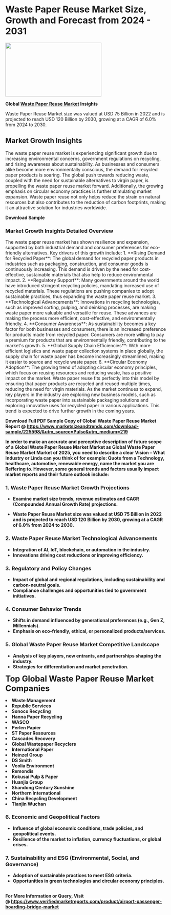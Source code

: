 <H1>Waste Paper Reuse Market Size, Growth and Forecast from 2024 - 2031</H1><img class="aligncenter size-medium wp-image-584254" src="https://thirdeyenews.in/wp-content/uploads/2024/09/Global-Market-Research-300x168.jpeg" alt="" width="300" height="168" /><p><strong>Global&nbsp;<a href="https://www.marketsizeandtrends.com/download-sample/225598/&amp;utm_source=Pulse&amp;utm_medium=219">Waste Paper Reuse Market</a> Insights</strong></p><p>Waste Paper Reuse Market size was valued at USD 75 Billion in 2022 and is projected to reach USD 120 Billion by 2030, growing at a CAGR of 6.0% from 2024 to 2030.</p><p><h2>Market Growth Insights</h2> The waste paper reuse market is experiencing significant growth due to increasing environmental concerns, government regulations on recycling, and rising awareness about sustainability. As businesses and consumers alike become more environmentally conscious, the demand for recycled paper products is soaring. The global push towards reducing waste, coupled with the need for sustainable alternatives to virgin paper, is propelling the waste paper reuse market forward. Additionally, the growing emphasis on circular economy practices is further stimulating market expansion. Waste paper reuse not only helps reduce the strain on natural resources but also contributes to the reduction of carbon footprints, making it an attractive solution for industries worldwide. <p><strong>Download Sample</strong></p> <h3>Market Growth Insights Detailed Overview</h3> The waste paper reuse market has shown resilience and expansion, supported by both industrial demand and consumer preferences for eco-friendly alternatives. Key drivers of this growth include: 1. **Rising Demand for Recycled Paper**: The global demand for recycled paper products in industries such as packaging, construction, and consumer goods is continuously increasing. This demand is driven by the need for cost-effective, sustainable materials that also help to reduce environmental impact. 2. **Regulatory Support**: Many governments around the world have introduced stringent recycling policies, mandating increased use of recycled materials. These regulations are pushing companies to adopt sustainable practices, thus expanding the waste paper reuse market. 3. **Technological Advancements**: Innovations in recycling technologies, such as improved sorting, pulping, and deinking processes, are making waste paper more valuable and versatile for reuse. These advances are making the process more efficient, cost-effective, and environmentally friendly. 4. **Consumer Awareness**: As sustainability becomes a key factor for both businesses and consumers, there is an increased preference for products made from recycled paper. Consumers are more willing to pay a premium for products that are environmentally friendly, contributing to the market's growth. 5. **Global Supply Chain Efficiencies**: With more efficient logistics and waste paper collection systems in place globally, the supply chain for waste paper has become increasingly streamlined, making it easier to source and recycle waste paper. 6. **Circular Economy Adoption**: The growing trend of adopting circular economy principles, which focus on reusing resources and reducing waste, has a positive impact on the market. Waste paper reuse fits perfectly into this model by ensuring that paper products are recycled and reused multiple times, reducing the need for virgin materials. As the market continues to expand, key players in the industry are exploring new business models, such as incorporating waste paper into sustainable packaging solutions and exploring innovative uses for recycled paper in various applications. This trend is expected to drive further growth in the coming years. <p><strong></p><p><span class=""><strong>Download Full PDF Sample Copy of Global Waste Paper Reuse Market Report</strong> @ <a href="https://www.marketsizeandtrends.com/download-sample/225598/&amp;utm_source=Pulse&amp;utm_medium=219" target="_blank">https://www.marketsizeandtrends.com/download-sample/225598/&amp;utm_source=Pulse&amp;utm_medium=219</a></span></p><p>In order to make an accurate and perceptive description of future scope of a Global&nbsp;Waste Paper Reuse Market Market as Global&nbsp;Waste Paper Reuse Market Market of 2025, you need to describe a clear Vision &ndash; What Industry or Linda can you think of for example: Quote from a Technology, healthcare, automotive, renewable energy, name the market you are Reffering to. However, some general trends and factors usually impact market reports and their future outlook include:</p><h3>1.&nbsp;<strong>Waste Paper Reuse Market Growth Projections</strong></h3><ul><li>Examine market size trends, revenue estimates and CAGR (Compounded Annual Growth Rate) projections.</li><li><p>Waste Paper Reuse Market size was valued at USD 75 Billion in 2022 and is projected to reach USD 120 Billion by 2030, growing at a CAGR of 6.0% from 2024 to 2030.</p></li></ul><h3>2.&nbsp;<strong>Waste Paper Reuse Market Technological Advancements</strong></h3><ul><li>Integration of AI, IoT, blockchain, or automation in the industry.</li><li>Innovations driving cost reductions or improving efficiency.</li></ul><h3>3.&nbsp;<strong>Regulatory and Policy Changes</strong></h3><ul><li>Impact of global and regional regulations, including sustainability and carbon-neutral goals.</li><li>Compliance challenges and opportunities tied to government initiatives.</li></ul><h3>4.&nbsp;<strong>Consumer Behavior Trends</strong></h3><ul><li>Shifts in demand influenced by generational preferences (e.g., Gen Z, Millennials).</li><li>Emphasis on eco-friendly, ethical, or personalized products/services.</li></ul><h3>5.&nbsp;<strong>Global Waste Paper Reuse Market Competitive Landscape</strong></h3><ul><li>Analysis of key players, new entrants, and partnerships shaping the industry.</li><li>Strategies for differentiation and market penetration.</li></ul><p data-pm-slice="1 1 []"><span style="color: inherit; font-family: inherit; font-size: 25px;">Top Global Waste Paper Reuse Market Companies</span></p><div class="" data-test-id=""><p><li>Waste Management</li><li> Republic Services</li><li> Sonoco Recycling</li><li> Hanna Paper Recycling</li><li> WASCO</li><li> Perlen Papier</li><li> ST Paper Resources</li><li> Cascades Recovery</li><li> Global Wastepaper Recyclers</li><li> International Paper</li><li> Heinzel Group</li><li> DS Smith</li><li> Veolia Environment</li><li> Remondis</li><li> Kokusai Pulp & Paper</li><li> Huanjia Group</li><li> Shandong Century Sunshine</li><li> Northern International</li><li> China Recycling Development</li><li> Tianjin Wuchan</li></p></div><h3>6.&nbsp;<strong>Economic and Geopolitical Factors</strong></h3><ul><li>Influence of global economic conditions, trade policies, and geopolitical events.</li><li>Resilience of the market to inflation, currency fluctuations, or global crises.</li></ul><h3>7.&nbsp;<strong>Sustainability and ESG (Environmental, Social, and Governance)</strong></h3><ul><li>Adoption of sustainable practices to meet ESG criteria.</li><li>Opportunities in green technologies and circular economy principles.</li></ul><h2><strong style="font-size: 14px;">For More Information or Query, Visit @&nbsp;</strong><a style="background-color: #ffffff; font-size: 14px;" href="https://www.marketsizeandtrends.com/report/waste-paper-reuse-market/" target="_blank">https://www.verifiedmarketreports.com/product/airport-passenger-boarding-bridge-market</a></h2>
